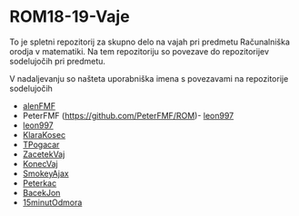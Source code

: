 # ROM18-19-Vaje

To je spletni repozitorij za skupno delo na vajah pri predmetu Računalniška orodja v matematiki.
Na tem repozitoriju so povezave do repozitorijev sodelujočih pri predmetu.

V nadaljevanju so našteta uporabniška imena s povezavami na repozitorije sodelujočih

- [alenFMF](https://github.com/alenFMF/ROM18-19-Vaje)
- PeterFMF (https://github.com/PeterFMF/ROM)- [leon997](https://github.com/leon997/ROM)
- [leon997](https://github.com/leon997/ROM)
- [KlaraKosec](https://github.com/KlaraKosec/hzt)
 - [TPogacar](https://github.com/TPogacar/ROM)
- [ZacetekVaj](https://github.com/ZacetekVaj/ROM)
- [KonecVaj](https://github.com/KonecVaj/ROM)
- [SmokeyAjax](https://github.com/SmokeyAjax/ROM.git)
- [Peterkac](https://github.com/Peterkac/ROM)
- [BacekJon](https://github.com/BacekJon/ROM)
- [15minutOdmora](https://github.com/15minutOdmora/ROM)
